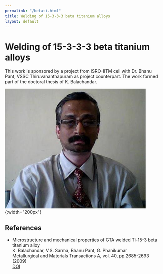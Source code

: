 ```yaml
---
permalink: "/betati.html"
title: Welding of 15-3-3-3 beta titanium alloys 
layout: default
---
```

# Welding of 15-3-3-3 beta titanium alloys 

This work is sponsored by a project from ISRO-IITM cell with Dr. Bhanu Pant, VSSC Thiruvananthapuram as project counterpart. The work formed part of the doctoral thesis of K. Balachandar.

![K. Balachandar](assets/images/balachandar.jpg){:width="200px"}

## References 

  - Microstructure and mechanical properties of GTA welded Ti-15-3 beta titanium alloy   
K. Balachandar, V.S. Sarma, Bhanu Pant, G. Phanikumar    
Metallurgical and Materials Transactions A, vol. 40, pp.2685-2693 (2009)    
[DOI](http://dx.doi.org/10.1007/s11661-009-9952-8)

